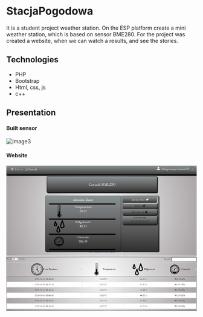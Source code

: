# StacjaPogodowa
It is a student project weather station. On the ESP platform create a mini weather station, which is based on sensor BME280. For the project was created a website, when we can watch a results, and see the stories.

## Technologies
- PHP 
- Bootstrap
- Html, css, js
- c++

## Presentation
#### Built sensor
![image3](https://github.com/Marcin3232/StacjaPogodowa/blob/master/strona/image/z3.PNG)
#### Website
![image](https://github.com/Marcin3232/StacjaPogodowa/blob/master/strona/image/z4.PNG)
![image2](https://github.com/Marcin3232/StacjaPogodowa/blob/master/strona/image/z5.PNG)

